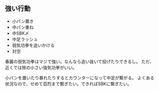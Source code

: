 ## 強い行動

- 小パン置き
- 中パン重ね
- 中SBK〆
- 中足ラッシュ
- 弱気功拳を追いかける
- 対空

春麗の弱気功拳はマジで強い。なんなら追い抜いて投げたりできるし。
ただ、近くでは隙の小さい強気功拳がいい。

小パンを置いたり暴れたりするとカウンターになって中足が繋がる。
よくある状況なので、せめて百烈まで繋ぎたい。できればSBKに繋ぎたい。
